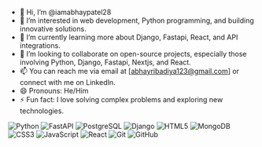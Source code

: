- 👋 Hi, I’m @iamabhaypatel28
- 👀 I’m interested in web development, Python programming, and building innovative solutions.
- 🌱 I’m currently learning more about Django, Fastapi, React, and API integrations.
- 💞️ I’m looking to collaborate on open-source projects, especially those involving Python, Django, Fastapi, Nextjs, and React.
- 📫 You can reach me via email at [abhayribadiya123@gmail.com] or connect with me on LinkedIn.
- 😄 Pronouns: He/Him
- ⚡ Fun fact: I love solving complex problems and exploring new technologies.


![Python](https://img.shields.io/badge/-Python-3776AB?logo=python&logoColor=fff)
![FastAPI](https://img.shields.io/badge/-FastApi-059487?logo=fastapi&logoColor=fff)
![PostgreSQL](https://img.shields.io/badge/-PostgreSQL-2F5B7D?logo=postgresql&logoColor=fff)
![Django](https://img.shields.io/badge/-Django-092E20?logo=django&logoColor=fff)
![HTML5](https://img.shields.io/badge/-HTML5-E34F26?logo=html5&logoColor=fff)
![MongoDB](https://img.shields.io/badge/-MongoDB-138947?logo=mongodb&logoColor=fff)
![CSS3](https://img.shields.io/badge/-CSS3-1572B6?logo=css3)
![JavaScript](https://img.shields.io/badge/-JavaScript-F7DF1E?logo=javascript&logoColor=000)
![React](https://img.shields.io/badge/-React-61DAFB?logo=react&logoColor=000)
![Git](https://img.shields.io/badge/-Git-CB492F?logo=git&logoColor=fff)
![GitHub](https://img.shields.io/badge/-GitHub-1A1818?logo=github&logoColor=fff)
